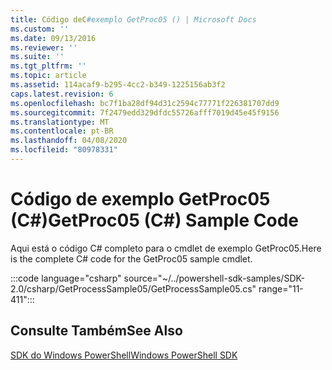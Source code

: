 ```yaml
---
title: Código deC#exemplo GetProc05 () | Microsoft Docs
ms.custom: ''
ms.date: 09/13/2016
ms.reviewer: ''
ms.suite: ''
ms.tgt_pltfrm: ''
ms.topic: article
ms.assetid: 114acaf9-b295-4cc2-b349-1225156ab3f2
caps.latest.revision: 6
ms.openlocfilehash: bc7f1ba28df94d31c2594c77771f226381707dd9
ms.sourcegitcommit: 7f2479edd329dfdc55726afff7019d45e45f9156
ms.translationtype: MT
ms.contentlocale: pt-BR
ms.lasthandoff: 04/08/2020
ms.locfileid: "80978331"
---
```

# <a name="getproc05-c-sample-code"></a><span data-ttu-id="d0d1f-102">Código de exemplo GetProc05 (C#)</span><span class="sxs-lookup"><span data-stu-id="d0d1f-102">GetProc05 (C#) Sample Code</span></span>

<span data-ttu-id="d0d1f-103">Aqui está o código C# completo para o cmdlet de exemplo GetProc05.</span><span class="sxs-lookup"><span data-stu-id="d0d1f-103">Here is the complete C# code for the GetProc05 sample cmdlet.</span></span>

:::code language="csharp" source="~/../powershell-sdk-samples/SDK-2.0/csharp/GetProcessSample05/GetProcessSample05.cs" range="11-411":::

## <a name="see-also"></a><span data-ttu-id="d0d1f-104">Consulte Também</span><span class="sxs-lookup"><span data-stu-id="d0d1f-104">See Also</span></span>

[<span data-ttu-id="d0d1f-105">SDK do Windows PowerShell</span><span class="sxs-lookup"><span data-stu-id="d0d1f-105">Windows PowerShell SDK</span></span>](../windows-powershell-reference.md)
